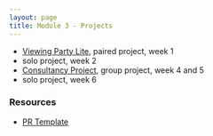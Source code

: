 ```yaml
---
layout: page
title: Module 3 - Projects
---
```


* [Viewing Party Lite](./viewing_party_lite/index), paired project, week 1
*  solo project, week 2
* [Consultancy Project](./consultancy), group project, week 4 and 5
*  solo project, week 6


### Resources
- [PR Template](./pr_template)
